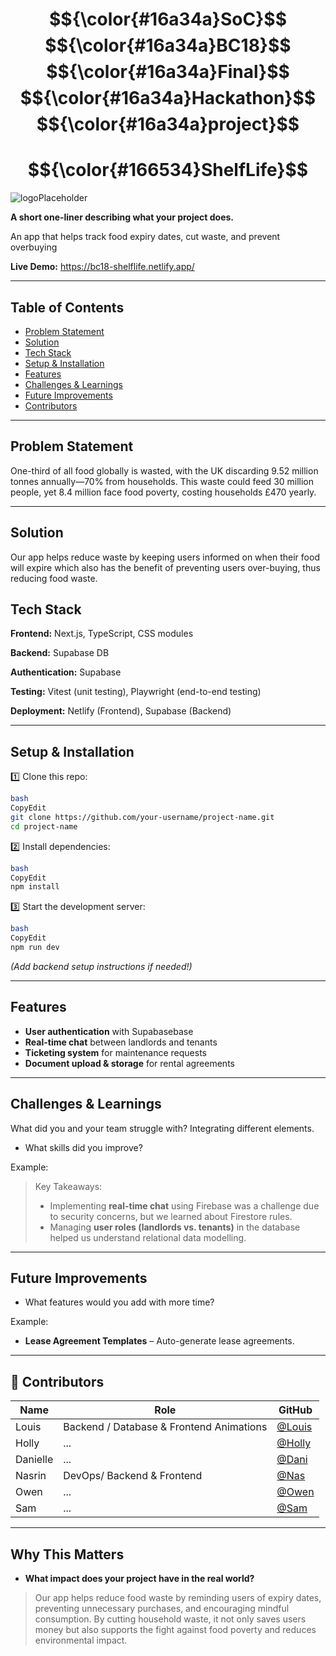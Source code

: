 # $${\color{#16a34a}SoC}$$ $${\color{#16a34a}BC18}$$ $${\color{#16a34a}Final}$$ $${\color{#16a34a}Hackathon}$$ $${\color{#16a34a}project}$$

# $${\color{#166534}ShelfLife}$$
![logoPlaceholder](https://github.com/user-attachments/assets/31b6917e-0fb8-400f-89ba-b8cea445d989)


**A short one-liner describing what your project does.**

An app that helps track food expiry dates, cut waste, and prevent overbuying

**Live Demo:** https://bc18-shelflife.netlify.app/

---

## Table of Contents

- [Problem Statement](https://www.notion.so/Github-Template-Group-1a0e1fab09da80948d59caa3ae973ffe?pvs=21)
- [Solution](https://www.notion.so/Github-Template-Group-1a0e1fab09da80948d59caa3ae973ffe?pvs=21)
- [Tech Stack](https://www.notion.so/Github-Template-Group-1a0e1fab09da80948d59caa3ae973ffe?pvs=21)
- [Setup & Installation](https://www.notion.so/Github-Template-Group-1a0e1fab09da80948d59caa3ae973ffe?pvs=21)
- [Features](https://www.notion.so/Github-Template-Group-1a0e1fab09da80948d59caa3ae973ffe?pvs=21)
- [Challenges & Learnings](https://www.notion.so/Github-Template-Group-1a0e1fab09da80948d59caa3ae973ffe?pvs=21)
- [Future Improvements](https://www.notion.so/Github-Template-Group-1a0e1fab09da80948d59caa3ae973ffe?pvs=21)
- [Contributors](https://www.notion.so/Github-Template-Group-1a0e1fab09da80948d59caa3ae973ffe?pvs=21)

---

## Problem Statement

One-third of all food globally is wasted, with the UK discarding 9.52 million tonnes annually—70% from households. This waste could feed 30 million people, yet 8.4 million face food poverty, costing households £470 yearly.  

---

## Solution

Our app helps reduce waste by keeping users informed on when their food will expire which also has the benefit of preventing users over-buying, thus reducing food waste.

## Tech Stack

 **Frontend:** Next.js, TypeScript, CSS modules

 **Backend:** Supabase DB

**Authentication:** Supabase

**Testing:** Vitest (unit testing), Playwright (end-to-end testing)

**Deployment:** Netlify (Frontend), Supabase (Backend)

---

## Setup & Installation

1️⃣ Clone this repo:

```bash
bash
CopyEdit
git clone https://github.com/your-username/project-name.git
cd project-name

```

2️⃣ Install dependencies:

```bash
bash
CopyEdit
npm install

```

3️⃣ Start the development server:

```bash
bash
CopyEdit
npm run dev

```

*(Add backend setup instructions if needed!)*

---

## Features

- **User authentication** with Supabasebase
- **Real-time chat** between landlords and tenants
- **Ticketing system** for maintenance requests
- **Document upload & storage** for rental agreements

---

## Challenges & Learnings

 What did you and your team struggle with?
  Integrating different elements.
- What skills did you improve?

Example:

> Key Takeaways:
> 
> - Implementing **real-time chat** using Firebase was a challenge due to security concerns, but we learned about Firestore rules.
> - Managing **user roles (landlords vs. tenants)** in the database helped us understand relational data modelling.

---

## Future Improvements

- What features would you add with more time?

Example:

- **Lease Agreement Templates** – Auto-generate lease agreements.

---

## 👥 Contributors

| Name | Role | GitHub |
| --- | --- | --- |
| Louis | Backend / Database & Frontend Animations | [@Louis](https://github.com/L-Brookling) |
| Holly | ... | [@Holly](https://github.com/Holl4444) |
| Danielle | ... | [@Dani](https://github.com/daniellem62) |
| Nasrin | DevOps/ Backend & Frontend | [@Nas](https://github.com/Nas1010) |
| Owen | ... | [@Owen](https://github.com/Oweshbin) |
| Sam | ... | [@Sam](https://github.com/samannetts8) |

---

## Why This Matters

- **What impact does your project have in the real world?**

> Our app helps reduce food waste by reminding users of expiry dates, preventing unnecessary purchases, and encouraging mindful consumption. By cutting household waste, it not only saves users money but also supports the fight against food poverty and reduces environmental impact.

